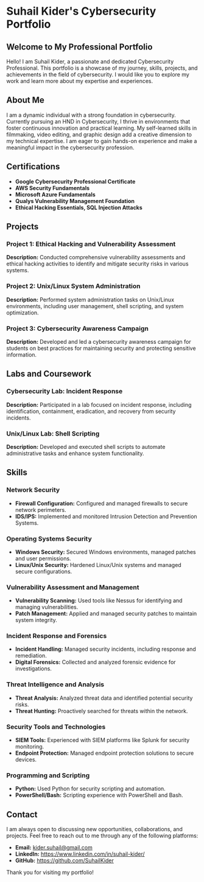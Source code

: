 # Suhail Kider's Cybersecurity Portfolio

## Welcome to My Professional Portfolio

Hello! I am Suhail Kider, a passionate and dedicated Cybersecurity Professional. This portfolio is a showcase of my journey, skills, projects, and achievements in the field of cybersecurity. I would like you to explore my work and learn more about my expertise and experiences.

## About Me

I am a dynamic individual with a strong foundation in cybersecurity. Currently pursuing an HND in Cybersecurity, I thrive in environments that foster continuous innovation and practical learning. My self-learned skills in filmmaking, video editing, and graphic design add a creative dimension to my technical expertise. I am eager to gain hands-on experience and make a meaningful impact in the cybersecurity profession.

## Certifications

- **Google Cybersecurity Professional Certificate**
- **AWS Security Fundamentals**
- **Microsoft Azure Fundamentals**
- **Qualys Vulnerability Management Foundation**
- **Ethical Hacking Essentials, SQL Injection Attacks**

## Projects

### Project 1: Ethical Hacking and Vulnerability Assessment
**Description:** Conducted comprehensive vulnerability assessments and ethical hacking activities to identify and mitigate security risks in various systems.

### Project 2: Unix/Linux System Administration
**Description:** Performed system administration tasks on Unix/Linux environments, including user management, shell scripting, and system optimization.

### Project 3: Cybersecurity Awareness Campaign
**Description:** Developed and led a cybersecurity awareness campaign for students on best practices for maintaining security and protecting sensitive information.

## Labs and Coursework

### Cybersecurity Lab: Incident Response
**Description:** Participated in a lab focused on incident response, including identification, containment, eradication, and recovery from security incidents.

### Unix/Linux Lab: Shell Scripting
**Description:** Developed and executed shell scripts to automate administrative tasks and enhance system functionality.

## Skills

### Network Security
- **Firewall Configuration:** Configured and managed firewalls to secure network perimeters.
- **IDS/IPS:** Implemented and monitored Intrusion Detection and Prevention Systems.

### Operating Systems Security
- **Windows Security:** Secured Windows environments, managed patches and user permissions.
- **Linux/Unix Security:** Hardened Linux/Unix systems and managed secure configurations.

### Vulnerability Assessment and Management
- **Vulnerability Scanning:** Used tools like Nessus for identifying and managing vulnerabilities.
- **Patch Management:** Applied and managed security patches to maintain system integrity.

### Incident Response and Forensics
- **Incident Handling:** Managed security incidents, including response and remediation.
- **Digital Forensics:** Collected and analyzed forensic evidence for investigations.

### Threat Intelligence and Analysis
- **Threat Analysis:** Analyzed threat data and identified potential security risks.
- **Threat Hunting:** Proactively searched for threats within the network.

### Security Tools and Technologies
- **SIEM Tools:** Experienced with SIEM platforms like Splunk for security monitoring.
- **Endpoint Protection:** Managed endpoint protection solutions to secure devices.

### Programming and Scripting
- **Python:** Used Python for security scripting and automation.
- **PowerShell/Bash:** Scripting experience with PowerShell and Bash.

## Contact

I am always open to discussing new opportunities, collaborations, and projects. Feel free to reach out to me through any of the following platforms:

- **Email:** kider.suhail@gmail.com
- **LinkedIn:** https://www.linkedin.com/in/suhail-kider/
- **GitHub:** https://github.com/SuhailKider

Thank you for visiting my portfolio!
